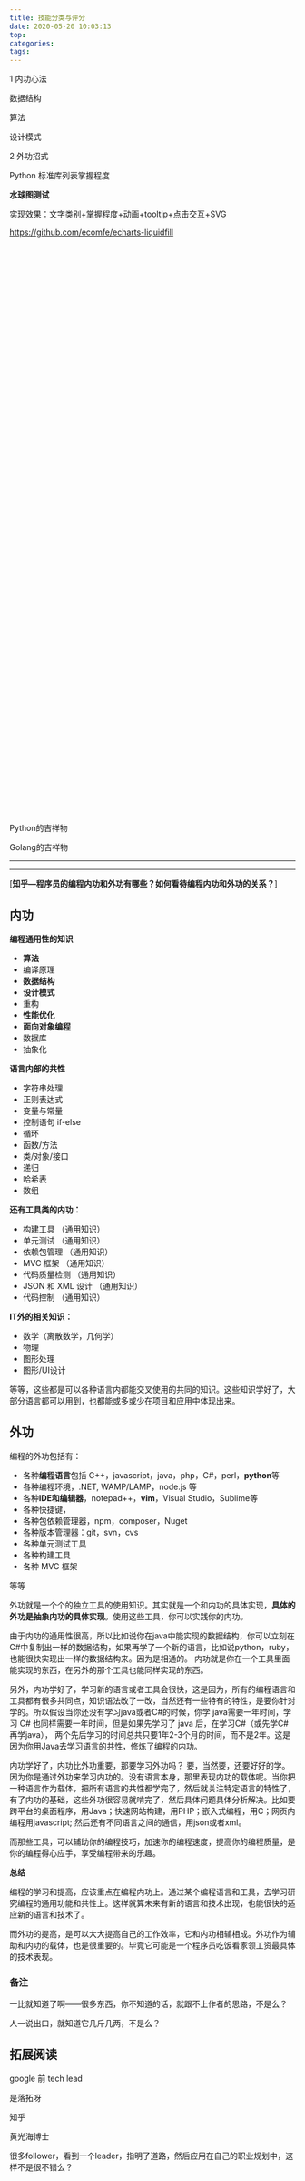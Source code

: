 ```yaml
---
title: 技能分类与评分
date: 2020-05-20 10:03:13
top:
categories:
tags:
---
```


1 内功心法

数据结构

算法

设计模式

2 外功招式

Python 标准库列表掌握程度







**水球图测试**

实现效果：文字类别+掌握程度+动画+tooltip+点击交互+SVG

https://github.com/ecomfe/echarts-liquidfill

<div id="test3d" style="width: 1200px ;height: 1000px;"></div>
<script type="text/javascript" src="/Echarts_js/echarts.js"></script>
<script type="text/javascript" src="/Echarts_js/echarts-gl.js"></script>
<script type="text/javascript" src="/Echarts_js/jquery.js"></script>
<script type="text/javascript" src="/Echarts_js/test_3d.js"></script>

Python的吉祥物

Golang的吉祥物







------



------

[**知乎—程序员的编程内功和外功有哪些？如何看待编程内功和外功的关系？**]

## 内功

**编程通用性的知识**

- **算法**
- 编译原理
- **数据结构**
- **设计模式**
- 重构
- **性能优化**
- **面向对象编程**
- 数据库
- 抽象化

**语言内部的共性**

- 字符串处理
- 正则表达式
- 变量与常量
- 控制语句 if-else
- 循环
- 函数/方法
- 类/对象/接口
- 递归
- 哈希表
- 数组

**还有工具类的内功：**

- 构建工具 （通用知识）
- 单元测试 （通用知识）
- 依赖包管理 （通用知识）
- MVC 框架 （通用知识）
- 代码质量检测 （通用知识）
- JSON 和 XML 设计 （通用知识）
- 代码控制 （通用知识）

**IT外的相关知识：**

- 数学（离散数学，几何学）
- 物理
- 图形处理
- 图形/UI设计

等等，这些都是可以各种语言内都能交叉使用的共同的知识。这些知识学好了，大部分语言都可以用到，也都能或多或少在项目和应用中体现出来。



## 外功

编程的外功包括有：

- 各种**编程语言**包括 C++，javascript，java，php，C#，perl，**python**等
- 各种编程环境，.NET, WAMP/LAMP，node.js 等
- 各种**IDE和编辑器**，notepad++，**vim**，Visual Studio，Sublime等
- 各种快捷键，
- 各种包依赖管理器，npm，composer，Nuget
- 各种版本管理器：git，svn，cvs
- 各种单元测试工具
- 各种构建工具
- 各种 MVC 框架 

等等

外功就是一个个的独立工具的使用知识。其实就是一个和内功的具体实现，**具体的外功是抽象内功的具体实现**。使用这些工具，你可以实践你的内功。

由于内功的通用性很高，所以比如说你在java中能实现的数据结构，你可以立刻在C#中复制出一样的数据结构，如果再学了一个新的语言，比如说python，ruby，也能很快实现出一样的数据结构来。因为是相通的。 内功就是你在一个工具里面能实现的东西，在另外的那个工具也能同样实现的东西。

另外，内功学好了，学习新的语言或者工具会很快，这是因为，所有的编程语言和工具都有很多共同点，知识语法改了一改，当然还有一些特有的特性，是要你针对学的。所以假设当你还没有学习java或者C#的时候，你学 java需要一年时间，学习 C# 也同样需要一年时间，但是如果先学习了 java 后，在学习C#（或先学C#再学java）， 两个先后学习的时间总共只要1年2-3个月的时间，而不是2年。这是因为你用Java去学习语言的共性，修炼了编程的内功。

内功学好了，内功比外功重要，那要学习外功吗？ 要，当然要，还要好好的学。因为你是通过外功来学习内功的。没有语言本身，那里表现内功的载体呢。当你把一种语言作为载体，把所有语言的共性都学完了，然后就关注特定语言的特性了，有了内功的基础，这些外功很容易就啃完了，然后具体问题具体分析解决。比如要跨平台的桌面程序，用Java；快速网站构建，用PHP；嵌入式编程，用C；网页内编程用javascript;  然后还有不同语言之间的通信，用json或者xml。

而那些工具，可以辅助你的编程技巧，加速你的编程速度，提高你的编程质量，是你的编程得心应手，享受编程带来的乐趣。

**总结**

编程的学习和提高，应该重点在编程内功上。通过某个编程语言和工具，去学习研究编程的通用功能和共性上。这样就算未来有新的语言和技术出现，也能很快的适应新的语言和技术了。

而外功的提高，是可以大大提高自己的工作效率，它和内功相辅相成。外功作为辅助和内功的载体，也是很重要的。毕竟它可能是一个程序员吃饭看家领工资最具体的技术表现。



### 备注

一比就知道了啊——很多东西，你不知道的话，就跟不上作者的思路，不是么？

人一说出口，就知道它几斤几两，不是么？



## 拓展阅读

google 前 tech lead

是落拓呀

知乎 

黄光海博士

很多follower，看到一个leader，指明了道路，然后应用在自己的职业规划中，这样不是很不错么？